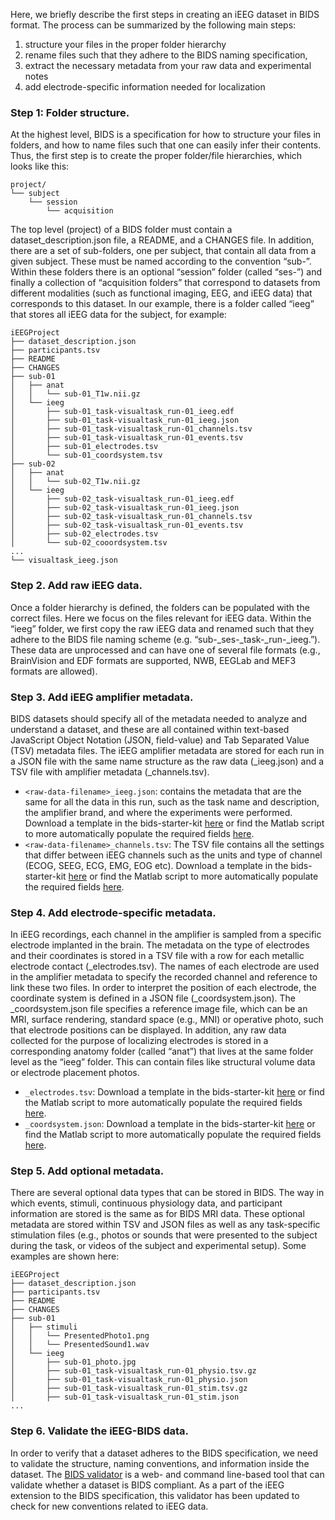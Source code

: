 Here, we briefly describe the first steps in creating an iEEG dataset in BIDS
format. The process can be summarized by the following main steps:

1. structure your files in the proper folder hierarchy
2. rename files such that they adhere to the BIDS naming specification,
3. extract the necessary metadata from your raw data and experimental notes
4. add electrode-specific information needed for localization

### Step 1: Folder structure.

At the highest level, BIDS is a specification for how to structure your files in
folders, and how to name files such that one can easily infer their contents.
Thus, the first step is to create the proper folder/file hierarchies, which
looks like this:

```
project/
└── subject
    └── session
        └── acquisition
```

The top level (project) of a BIDS folder must contain a dataset_description.json
file, a README, and a CHANGES file. In addition, there are a set of sub-folders,
one per subject, that contain all data from a given subject. These must be named
according to the convention “sub-<label>”. Within these folders there is an
optional “session” folder (called “ses-<label>”) and finally a collection of
“acquisition folders” that correspond to datasets from different modalities
(such as functional imaging, EEG, and iEEG data) that corresponds to this
dataset. In our example, there is a folder called “ieeg” that stores all iEEG
data for the subject, for example:

```
iEEGProject
├── dataset_description.json
├── participants.tsv
├── README
├── CHANGES
├── sub-01
│   ├── anat
│   │   └── sub-01_T1w.nii.gz
│   └── ieeg
│       ├── sub-01_task-visualtask_run-01_ieeg.edf
│       ├── sub-01_task-visualtask_run-01_ieeg.json
│       ├── sub-01_task-visualtask_run-01_channels.tsv
│       ├── sub-01_task-visualtask_run-01_events.tsv
│       ├── sub-01_electrodes.tsv
│       └── sub-01_coordsystem.tsv
├── sub-02
│   ├── anat
│   │   └── sub-02_T1w.nii.gz
│   └── ieeg
│       ├── sub-02_task-visualtask_run-01_ieeg.edf
│       ├── sub-02_task-visualtask_run-01_ieeg.json
│       ├── sub-02_task-visualtask_run-01_channels.tsv
│       ├── sub-02_task-visualtask_run-01_events.tsv
│       ├── sub-02_electrodes.tsv
│       └── sub-02_cooordsystem.tsv
...
└── visualtask_ieeg.json
```

### Step 2. Add raw iEEG data.

Once a folder hierarchy is defined, the folders can be populated with the
correct files. Here we focus on the files relevant for iEEG data. Within the
“ieeg” folder, we first copy the raw iEEG data and renamed such that they adhere
to the BIDS file naming scheme (e.g.
“sub-<subjectlabel>\_ses-<sessionlabel>\_task-<tasklabel>\_run-<runlabel>\_ieeg.<extension>”).
These data are unprocessed and can have one of several file formats (e.g.,
BrainVision and EDF formats are supported, NWB, EEGLab and MEF3 formats are
allowed).

### Step 3. Add iEEG amplifier metadata.

BIDS datasets should specify all of the metadata needed to analyze and
understand a dataset, and these are all contained within text-based JavaScript
Object Notation (JSON, field-value) and Tab Separated Value (TSV) metadata
files. The iEEG amplifier metadata are stored for each run in a JSON file with
the same name structure as the raw data (<raw-data-filename>\_ieeg.json) and a
TSV file with amplifier metadata (<raw-data-filename>\_channels.tsv).

-   `<raw-data-filename>_ieeg.json`: contains the metadata that are the same for
    all the data in this run, such as the task name and description, the
    amplifier brand, and where the experiments were performed. Download a
    template in the bids-starter-kit
    [here](../templates/sub-01/ses-01/ieeg/sub-01_ses-01_task-LongExample_run-01_ieeg.json)
    or find the Matlab script to more automatically populate the required fields
    [here](../matlabCode/createBIDS_ieeg_json.m).
-   `<raw-data-filename>_channels.tsv`: The TSV file contains all the settings
    that differ between iEEG channels such as the units and type of channel
    (ECOG, SEEG, ECG, EMG, EOG etc). Download a template in the bids-starter-kit
    [here](../templates/sub-01/ses-01/ieeg/sub-01_ses-01_task-LongExample_run-01_channels.tsv)
    or find the Matlab script to more automatically populate the required fields
    [here](../matlabCode/createBIDS_ieeg_channels_tsv.m).

### Step 4. Add electrode-specific metadata.

In iEEG recordings, each channel in the amplifier is sampled from a specific
electrode implanted in the brain. The metadata on the type of electrodes and
their coordinates is stored in a TSV file with a row for each metallic electrode
contact (\_electrodes.tsv). The names of each electrode are used in the
amplifier metadata to specify the recorded channel and reference to link these
two files. In order to interpret the position of each electrode, the coordinate
system is defined in a JSON file (\_coordsystem.json). The \_coordsystem.json
file specifies a reference image file, which can be an MRI, surface rendering,
standard space (e.g., MNI) or operative photo, such that electrode positions can
be displayed. In addition, any raw data collected for the purpose of localizing
electrodes is stored in a corresponding anatomy folder (called “anat”) that
lives at the same folder level as the “ieeg” folder. This can contain files like
structural volume data or electrode placement photos.

-   `_electrodes.tsv`: Download a template in the bids-starter-kit
    [here](../templates/sub-01/ses-01/ieeg/sub-01_ses-01_electrodes.tsv)
    or find the Matlab script to more automatically populate the required fields
    [here](../matlabCode/createBIDS_ieeg_electrodes_tsv.m).
-   `_coordsystem.json`: Download a template in the bids-starter-kit
    [here](../templates/sub-01/ses-01/ieeg/sub-01_ses-01_coordsystem.json)
    or find the Matlab script to more automatically populate the required fields
    [here](../matlabCode/createBIDS_ieeg_coordsystem_json.m).

### Step 5. Add optional metadata.

There are several optional data types that can be stored in BIDS. The way in
which events, stimuli, continuous physiology data, and participant information
are stored is the same as for BIDS MRI data. These optional metadata are stored
within TSV and JSON files as well as any task-specific stimulation files (e.g.,
photos or sounds that were presented to the subject during the task, or videos
of the subject and experimental setup). Some examples are shown here:

```
iEEGProject
├── dataset_description.json
├── participants.tsv
├── README
├── CHANGES
├── sub-01
│   ├── stimuli
│   │   └── PresentedPhoto1.png
│   │   └── PresentedSound1.wav
│   └── ieeg
│       ├── sub-01_photo.jpg
│       ├── sub-01_task-visualtask_run-01_physio.tsv.gz
│       ├── sub-01_task-visualtask_run-01_physio.json
│       ├── sub-01_task-visualtask_run-01_stim.tsv.gz
│       ├── sub-01_task-visualtask_run-01_stim.json
...
```

### Step 6. Validate the iEEG-BIDS data.

In order to verify that a dataset adheres to the BIDS specification, we need to
validate the structure, naming conventions, and information inside the dataset.
The [BIDS validator](https://github.com/bids-standard/bids-validator) is a web-
and command line-based tool that can validate whether a dataset is BIDS
compliant. As a part of the iEEG extension to the BIDS specification, this
validator has been updated to check for new conventions related to iEEG data.
